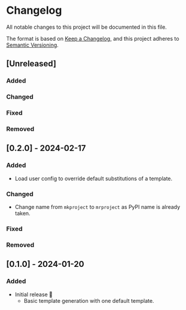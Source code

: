 # Changelog

All notable changes to this project will be documented in this file.

The format is based on [Keep a Changelog](https://keepachangelog.com/en/1.0.0/),
and this project adheres to [Semantic Versioning](https://semver.org/spec/v2.0.0.html).

## [Unreleased]

### Added

### Changed

### Fixed

### Removed

## [0.2.0] - 2024-02-17

### Added

- Load user config to override default substitutions of a template.

### Changed

- Change name from `mkproject` to `mrproject` as PyPI name is already taken.

### Fixed

### Removed

## [0.1.0] - 2024-01-20

### Added

- Initial release 🥳
  - Basic template generation with one default template.
